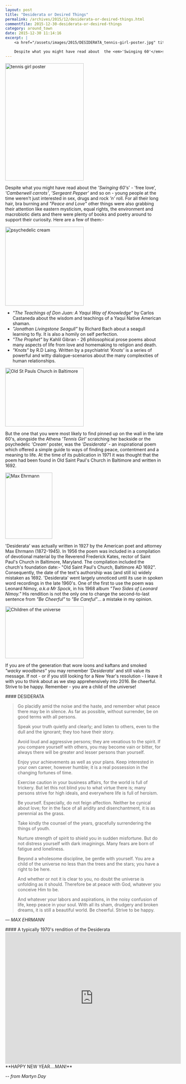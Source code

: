```yaml
---
layout: post
title: "Desiderata or Desired Things"
permalink: /archives/2015/12/desiderata-or-desired-things.html
commentfile: 2015-12-30-desiderata-or-desired-things
category: around_town
date: 2015-12-30 11:14:16
excerpt: |
    <a href="/assets/images/2015/DESIDERATA_tennis-girl-poster.jpg" title="See larger version of - tennis girl poster"><img src="/assets/images/2015/DESIDERATA_tennis-girl-poster_thumb.jpg" width="150" height="224" alt="tennis girl poster" class="photo right" /></a>

    Despite what you might have read about  the <em>'Swinging 60'</em>s' - 'free love', <em>'Camberwell carrots'</em>, <em>'Sergeant Pepper'</em> and so on - young people at the time weren't just interested in sex, drugs and rock <em>'n'</em> roll. For all their long hair, bra burning and <em>"Peace and Love"</em> other things were also grabbing their attention like eastern mysticism, equal rights, the environment and macrobiotic diets and there were plenty of books and poetry around to support their curiosity.
---
```


<a href="/assets/images/2015/DESIDERATA_tennis-girl-poster.jpg" title="See larger version of - tennis girl poster"><img src="/assets/images/2015/DESIDERATA_tennis-girl-poster_thumb.jpg" width="250" height="374" alt="tennis girl poster" class="photo right" /></a>

Despite what you might have read about the <em>'Swinging 60'</em>s' - 'free love', <em>'Camberwell carrots'</em>, <em>'Sergeant Pepper'</em> and so on - young people at the time weren't just interested in sex, drugs and rock <em>'n'</em> roll. For all their long hair, bra burning and <em>"Peace and Love"</em> other things were also grabbing their attention like eastern mysticism, equal rights, the environment and macrobiotic diets and there were plenty of books and poetry around to support their curiosity. Here are a few of them:-

<a href="/assets/images/2015/DESIDERATA_psychedelic_cream_poster.jpg" title="See larger version of - psychedelic cream"><img src="/assets/images/2015/DESIDERATA_psychedelic_cream_poster_thumb.jpg" width="250" height="252" alt="psychedelic cream" class="photo right" /></a>

-   <em>"The Teachings of Don Juan: A Yaqui Way of Knowledge"</em> by Carlos Castaneda about the wisdom and teachings of a Yaqui Native American shaman.
-   <em>"Jonathan Livingstone Seagull"</em> by Richard Bach about a seagull learning to fly. It is also a homily on self perfection.
-   <em>"The Prophet"</em> by Kahlil Gibran - 26 philosophical prose poems about many aspects of life from love and homemaking to religion and death.
-   <em>"Knots"</em> by R.D Laing. Written by a psychiatrist <em>'Knots'</em> is a series of powerful and witty dialogue-scenarios about the many complexities of human relationships.

<a href="/assets/images/2015/DESIDERATA_Old_St_Pauls_Church_in_Baltimore.jpg" title="See larger version of - Old St Pauls Church in Baltimore"><img src="/assets/images/2015/DESIDERATA_Old_St_Pauls_Church_in_Baltimore_thumb.jpg" width="250" height="187" alt="Old St Pauls Church in Baltimore" class="photo right" /></a>

But the one that you were most likely to find pinned up on the wall in the late 60's, alongside the Athena <em>'Tennis Girl'</em> scratching her backside or the psychedelic <em>'Cream'</em> poster, was the <em>'Desiderata'</em> - an inspirational poem which offered a simple guide to ways of finding peace, contentment and a meaning to life. At the time of its publication in 1971 it was thought that the poem had been found in Old Saint Paul's Church in Baltimore and written in 1692.

<div markdown="1" class="box">
<a href="/assets/images/2015/DESIDERATA_Max_Ehrmann.jpg" title="See larger version of - Max Ehrmann"><img src="/assets/images/2015/DESIDERATA_Max_Ehrmann_thumb.jpg" width="150" height="211" alt="Max Ehrmann" class="photo left" /></a>

'Desiderata' was actually written in 1927 by the American poet and attorney Max Ehrmann (1872-1945). In 1956 the poem was included in a compilation of devotional material by the Reverend Frederick Kates, rector of Saint Paul's Church in Baltimore, Maryland. The compilation included the church's foundation date:- "Old Saint Paul's Church, Baltimore AD 1692". Consequently, the date of the text's authorship was (and still is) widely mistaken as 1692. 'Desiderata' went largely unnoticed until its use in spoken word recordings in the late 1960's. One of the first to use the poem was Leonard Nimoy, <em>a.k.a Mr Spock</em>, in his 1968 album <em>"Two Sides of Leonard Nimoy."</em> His rendition is not the only one to change the second-to-last sentence from <em>"Be Cheerful"</em> to <em>"Be Careful"</em>... a mistake in my opinion.

</div>
<a href="/assets/images/2015/DESIDERATA_Children_of_the_universe.jpg" title="See larger version of - Children of the universe"><img src="/assets/images/2015/DESIDERATA_Children_of_the_universe_thumb.jpg" width="250" height="166" alt="Children of the universe" class="photo right" /></a>

If you are of the generation that wore loons and kaftans and smoked <em>"wacky woodbines"</em> you may remember <em>'Desiderata'</em> and still value its message. If not - or if you still looking for a New Year's resolution - I leave it with you to think about as we step apprehensively into 2016. Be cheerful. Strive to be happy. Remember - you are a child of the universe!

<div markdown="1" class="letter">
#### DESIDERATA

> Go placidly amid the noise and the haste, and remember what peace there may be in silence. As far as possible, without surrender, be on good terms with all persons.
> 
>  Speak your truth quietly and clearly; and listen to others, even to the dull and the ignorant; they too have their story.
> 
>  Avoid loud and aggressive persons; they are vexatious to the spirit. If you compare yourself with others, you may become vain or bitter, for always there will be greater and lesser persons than yourself.
> 
>  Enjoy your achievements as well as your plans. Keep interested in your own career, however humble; it is a real possession in the changing fortunes of time.
> 
>  Exercise caution in your business affairs, for the world is full of trickery. But let this not blind you to what virtue there is; many persons strive for high ideals, and everywhere life is full of heroism.
> 
>  Be yourself. Especially, do not feign affection. Neither be cynical about love; for in the face of all aridity and disenchantment, it is as perennial as the grass.
> 
>  Take kindly the counsel of the years, gracefully surrendering the things of youth.
> 
>  Nurture strength of spirit to shield you in sudden misfortune. But do not distress yourself with dark imaginings. Many fears are born of fatigue and loneliness.
> 
>  Beyond a wholesome discipline, be gentle with yourself. You are a child of the universe no less than the trees and the stars; you have a right to be here.
> 
>  And whether or not it is clear to you, no doubt the universe is unfolding as it should. Therefore be at peace with God, whatever you conceive Him to be.
> 
>  And whatever your labors and aspirations, in the noisy confusion of life, keep peace in your soul. With all its sham, drudgery and broken dreams, it is still a beautiful world. Be cheerful. Strive to be happy.
> 
> 
 <cite>— MAX EHRMANN</cite>

</div>
<div markdown="1" class="box">
#### A typically 1970's rendition of the Desiderata

<iframe width="560" height="420" src="https://www.youtube-nocookie.com/embed/PNq_DTmVCWs?rel=0" frameborder="0" allowfullscreen>
</iframe>
</div>
**HAPPY NEW YEAR....MAN!**

<cite>-- from Martyn Day</cite>
